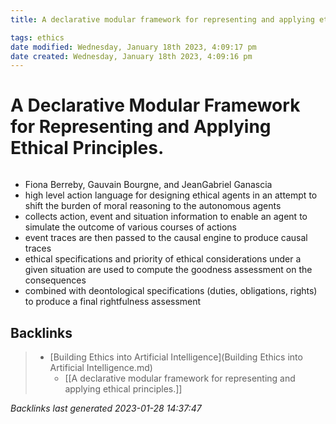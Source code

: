 ```yaml
---
title: A declarative modular framework for representing and applying ethical principles.

tags: ethics 
date modified: Wednesday, January 18th 2023, 4:09:17 pm
date created: Wednesday, January 18th 2023, 4:09:16 pm
---
```


# A Declarative Modular Framework for Representing and Applying Ethical Principles.
```toc
```

- Fiona Berreby, Gauvain Bourgne, and JeanGabriel Ganascia
- high level action language for designing ethical agents in an attempt to shift the burden of moral reasoning to the autonomous agents
- collects action, event and situation information to enable an agent to simulate the outcome of various courses of actions
- event traces are then passed to the causal engine to produce causal traces
- ethical specifications and priority of ethical considerations under a given situation are used to compute the goodness assessment on the consequences
- combined with deontological specifications (duties, obligations, rights) to produce a final rightfulness assessment

## Backlinks

> - [Building Ethics into Artificial Intelligence](Building Ethics into Artificial Intelligence.md)
>   - [[A declarative modular framework for representing and applying ethical principles.]]

_Backlinks last generated 2023-01-28 14:37:47_
